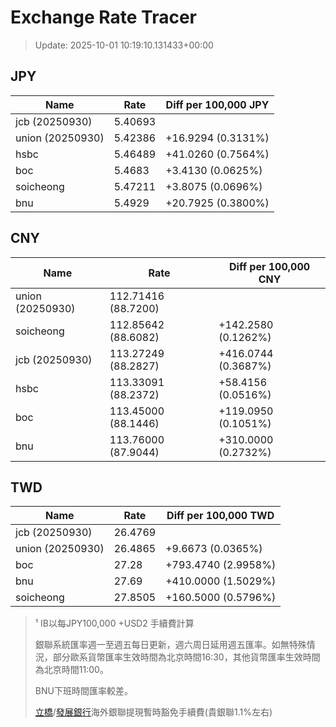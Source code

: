 # Exchange Rate Tracer

> Update: 2025-10-01 10:19:10.131433+00:00

## JPY

| Name             |    Rate | Diff per 100,000 JPY   |
|------------------|---------|------------------------|
| jcb (20250930)   | 5.40693 |                        |
| union (20250930) | 5.42386 | +16.9294 (0.3131%)     |
| hsbc             | 5.46489 | +41.0260 (0.7564%)     |
| boc              | 5.4683  | +3.4130 (0.0625%)      |
| soicheong        | 5.47211 | +3.8075 (0.0696%)      |
| bnu              | 5.4929  | +20.7925 (0.3800%)     |

## CNY

| Name             | Rate                | Diff per 100,000 CNY   |
|------------------|---------------------|------------------------|
| union (20250930) | 112.71416	(88.7200) |                        |
| soicheong        | 112.85642	(88.6082) | +142.2580 (0.1262%)    |
| jcb (20250930)   | 113.27249	(88.2827) | +416.0744 (0.3687%)    |
| hsbc             | 113.33091	(88.2372) | +58.4156 (0.0516%)     |
| boc              | 113.45000	(88.1446) | +119.0950 (0.1051%)    |
| bnu              | 113.76000	(87.9044) | +310.0000 (0.2732%)    |

## TWD

| Name             |    Rate | Diff per 100,000 TWD   |
|------------------|---------|------------------------|
| jcb (20250930)   | 26.4769 |                        |
| union (20250930) | 26.4865 | +9.6673 (0.0365%)      |
| boc              | 27.28   | +793.4740 (2.9958%)    |
| bnu              | 27.69   | +410.0000 (1.5029%)    |
| soicheong        | 27.8505 | +160.5000 (0.5796%)    |


> ¹ IB以每JPY100,000 +USD2 手續費計算
>
> 銀聯系統匯率週一至週五每日更新，週六周日延用週五匯率。如無特殊情況，部分歐系貨幣匯率生效時間為北京時間16:30，其他貨幣匯率生效時間為北京時間11:00。
>
> BNU下班時間匯率較差。
>
> [立橋](https://www.wlbank.com.mo/uploads/ueditor/file/20181211/1544536513900230.pdf)/[發展銀行](https://www.mdb.com.mo/Service_Charges_20230728.pdf)海外銀聯提現暫時豁免手續費(貴銀聯1.1%左右)

